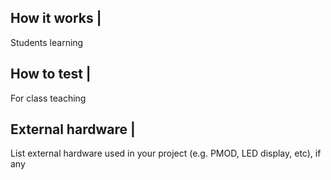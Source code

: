 <!---

This file is used to generate your project datasheet. Please fill in the information below and delete any unused
sections.

You can also include images in this folder and reference them in the markdown. Each image must be less than
512 kb in size, and the combined size of all images must be less than 1 MB.
-->

## How it works |
Students learning 

## How to test |

For class teaching 

## External hardware |

List external hardware used in your project (e.g. PMOD, LED display, etc), if any
